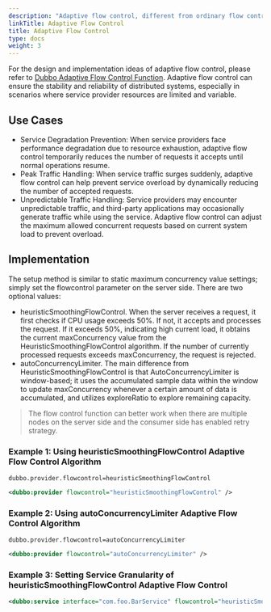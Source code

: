 ```yaml
---
description: "Adaptive flow control, different from ordinary flow control strategies, has the ability to automatically adjust whether the flow control strategy is effective and the flow control threshold, heuristic flow control."
linkTitle: Adaptive Flow Control
title: Adaptive Flow Control
type: docs
weight: 3
---
```


For the design and implementation ideas of adaptive flow control, please refer to [Dubbo Adaptive Flow Control Function](/en/overview/reference/proposals/heuristic-flow-control/). Adaptive flow control can ensure the stability and reliability of distributed systems, especially in scenarios where service provider resources are limited and variable.

## Use Cases
- Service Degradation Prevention: When service providers face performance degradation due to resource exhaustion, adaptive flow control temporarily reduces the number of requests it accepts until normal operations resume.
- Peak Traffic Handling: When service traffic surges suddenly, adaptive flow control can help prevent service overload by dynamically reducing the number of accepted requests.
- Unpredictable Traffic Handling: Service providers may encounter unpredictable traffic, and third-party applications may occasionally generate traffic while using the service. Adaptive flow control can adjust the maximum allowed concurrent requests based on current system load to prevent overload.

## Implementation

The setup method is similar to static maximum concurrency value settings; simply set the flowcontrol parameter on the server side. There are two optional values:
* heuristicSmoothingFlowControl. When the server receives a request, it first checks if CPU usage exceeds 50%. If not, it accepts and processes the request. If it exceeds 50%, indicating high current load, it obtains the current maxConcurrency value from the HeuristicSmoothingFlowControl algorithm. If the number of currently processed requests exceeds maxConcurrency, the request is rejected.
* autoConcurrencyLimiter. The main difference from HeuristicSmoothingFlowControl is that AutoConcurrencyLimiter is window-based; it uses the accumulated sample data within the window to update maxConcurrency whenever a certain amount of data is accumulated, and utilizes exploreRatio to explore remaining capacity.

> The flow control function can better work when there are multiple nodes on the server side and the consumer side has enabled retry strategy.

### Example 1: Using heuristicSmoothingFlowControl Adaptive Flow Control Algorithm

```properties
dubbo.provider.flowcontrol=heuristicSmoothingFlowControl
```

```xml
<dubbo:provider flowcontrol="heuristicSmoothingFlowControl" />
```

### Example 2: Using autoConcurrencyLimiter Adaptive Flow Control Algorithm
```properties
dubbo.provider.flowcontrol=autoConcurrencyLimiter
```

```xml
<dubbo:provider flowcontrol="autoConcurrencyLimiter" />
```

### Example 3: Setting Service Granularity of heuristicSmoothingFlowControl Adaptive Flow Control

```xml
<dubbo:service interface="com.foo.BarService" flowcontrol="heuristicSmoothingFlowControl" />
```

